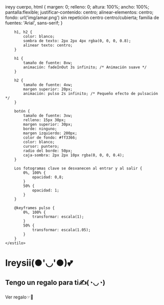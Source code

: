 <!DOCTYPE html>
<html idioma="es">
<cabeza>
    <meta juego de caracteres="UTF-8">
    <meta nombre="ventana gráfica"contenido="ancho=ancho del dispositivo, escala inicial=1.0">
    <título>ireyy</título>
    <estilo>
        cuerpo, html {
            margen: 0;
            relleno: 0;
            altura: 100%;
            ancho: 100%;
            pantalla:flexible;
            justificar-contenido: centro;
            alinear-elementos: centro;
            fondo: url('img/amar.png') sin repetición centro centro/cubierta;
            familia de fuentes: 'Arial', sans-serif;
        }

        h1, h2 {
            color: blanco;
            sombra de texto: 2px 2px 4px rgba(0, 0, 0, 0.8);
            alinear texto: centro;
        }

        h1 {
            tamaño de fuente: 8vw;
            animación: fadeInOut 3s infinito; /* Animación suave */
        }

        h2 {
            tamaño de fuente: 4vw;
            margen superior: 20px;
            animación: pulso 2s infinito; /* Pequeño efecto de pulsación */
        }

        botón {
            tamaño de fuente: 3vw;
            relleno: 15px 30px;
            margen superior: 30px;
            borde: ninguno;
            margen izquierdo: 200px;
            color de fondo: #ff3366;
            color: blanco;
            cursor: puntero;
            radio del borde: 50px;
            caja-sombra: 2px 2px 10px rgba(0, 0, 0, 0.4);
        }

        Los fotogramas clave se desvanecen al entrar y al salir {
            0%, 100% {
                opacidad: 0,8;
            }
            50% {
                opacidad: 1;
            }
        }

        @keyframes pulso {
            0%, 100% {
                transformar: escala(1);
            }
            50% {
                transformar: escala(1.05);
            }
        }
    </estilo>
</cabeza>
<cuerpo>
    <división>
        <h1>Ireysii(●'◡'●)💕</h1>
        <h2>Tengo un regalo para ti✍(◔◡◔)</h2>
        <botón al hacer clic="ventana.ubicacion.href='rosas.html'">Ver regalo☞💛</botón>
    </división>
</cuerpo>
</html>
